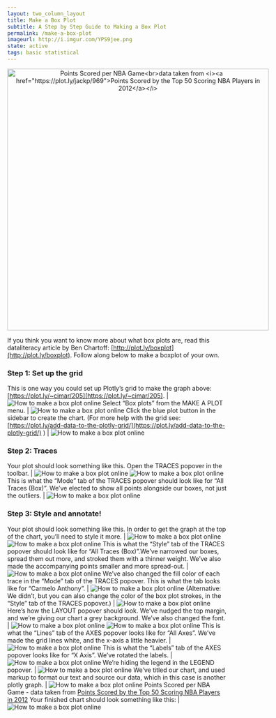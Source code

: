 ```yaml
---
layout: two_column_layout
title: Make a Box Plot
subtitle: A Step by Step Guide to Making a Box Plot
permalink: /make-a-box-plot
imageurl: http://i.imgur.com/YPS9jee.png
state: active
tags: basic statistical
---
```


<div style="max-width: 600px;">
    <div>
        <a href="https://plot.ly/~cimar/203/" target="_blank" title="Points Scored per NBA Game&lt;br&gt;data taken from &lt;i&gt;&lt;a href=&quot;https://plot.ly/jackp/969&quot;&gt;Points Scored by the Top 50 Scoring NBA Players in 2012&lt;/a&gt;&lt;/i&gt;" style="display: block; text-align: center;"><img src="https://plot.ly/~cimar/203.png" alt="Points Scored per NBA Game&lt;br&gt;data taken from &lt;i&gt;&lt;a href=&quot;https://plot.ly/jackp/969&quot;&gt;Points Scored by the Top 50 Scoring NBA Players in 2012&lt;/a&gt;&lt;/i&gt;" style="max-width: 600px; width: 600px;"  width="600" onerror="this.onerror=null;this.src='https://plot.ly/404.png';" /></a>
        <script data-plotly="cimar:203" src="https://plot.ly/embed.js" async></script>
    </div>
</div>

If you think you want to know more about what box plots are, read this dataliteracy article by Ben Chartoff: [http://plot.ly/boxplot](http://plot.ly/boxplot). Follow along below to make a boxplot of your own.

### Step 1: Set up the grid

This is one way you could set up Plotly’s grid to make the graph above: [https://plot.ly/~cimar/205](https://plot.ly/~cimar/205). | ![How to make a box plot online](https://plot.ly/static/learn/images/web_app_tutorials/how-to-make-a-box-plot-online/image03.png)
Select “Box plots” from the MAKE A PLOT menu. | ![How to make a box plot online](https://plot.ly/static/learn/images/web_app_tutorials/how-to-make-a-box-plot-online/image18.png)
Click the blue plot button in the sidebar to create the chart.  (For more help with the grid see: [https://plot.ly/add-data-to-the-plotly-grid/](https://plot.ly/add-data-to-the-plotly-grid/) ) | ![How to make a box plot online](https://plot.ly/static/learn/images/web_app_tutorials/how-to-make-a-box-plot-online/image09.png)

### Step 2: Traces

Your plot should look something like this.  Open the TRACES popover in the toolbar. | ![How to make a box plot online](https://plot.ly/static/learn/images/web_app_tutorials/how-to-make-a-box-plot-online/image12.png) ![How to make a box plot online](https://plot.ly/static/learn/images/web_app_tutorials/how-to-make-a-box-plot-online/image13.png)
This is what the “Mode” tab of the TRACES popover should look like for “All Traces (Box)”. We’ve elected to show all points alongside our boxes, not just the outliers. | ![How to make a box plot online](https://plot.ly/static/learn/images/web_app_tutorials/how-to-make-a-box-plot-online/image02.png)

### Step 3: Style and annotate!

Your plot should look something like this. In order to get the graph at the top of the chart, you’ll need to style it more. | ![How to make a box plot online](https://plot.ly/static/learn/images/web_app_tutorials/how-to-make-a-box-plot-online/image05.png) ![How to make a box plot online](https://plot.ly/static/learn/images/web_app_tutorials/how-to-make-a-box-plot-online/image13.png)
This is what the “Style” tab of the TRACES popover should look like for “All Traces (Box)”.We’ve narrowed our boxes, spread them out more, and stroked them with a thinner weight. We’ve also made the accompanying points smaller and more spread-out. | ![How to make a box plot online](https://plot.ly/static/learn/images/web_app_tutorials/how-to-make-a-box-plot-online/image10.png)
We’ve also changed the fill color of each trace in the “Mode” tab of the TRACES popover. This is what the tab looks like for “Carmelo Anthony”. | ![How to make a box plot online](https://plot.ly/static/learn/images/web_app_tutorials/how-to-make-a-box-plot-online/image16.png)
(Alternative: We didn’t, but you can also change the color of the box plot strokes, in the “Style” tab of the TRACES popover.) | ![How to make a box plot online](https://plot.ly/static/learn/images/web_app_tutorials/how-to-make-a-box-plot-online/image19.png)
Here’s how the LAYOUT popover should look. We’ve nudged the top margin, and we’re giving our chart a grey background. We’ve also changed the font. | ![How to make a box plot online](https://plot.ly/static/learn/images/web_app_tutorials/how-to-make-a-box-plot-online/image04.png) ![How to make a box plot online](https://plot.ly/static/learn/images/web_app_tutorials/how-to-make-a-box-plot-online/image06.png)
This is what the “Lines” tab of the AXES popover looks like for “All Axes”. We’ve made the grid lines white, and the x-axis a little heavier. | ![How to make a box plot online](https://plot.ly/static/learn/images/web_app_tutorials/how-to-make-a-box-plot-online/image14.png)
This is what the “Labels” tab of the AXES popover looks like for “X Axis”. We’ve rotated the labels. | ![How to make a box plot online](https://plot.ly/static/learn/images/web_app_tutorials/how-to-make-a-box-plot-online/image00.png)
We’re hiding the legend in the LEGEND popover. | ![How to make a box plot online](https://plot.ly/static/learn/images/web_app_tutorials/how-to-make-a-box-plot-online/image08.png)
We’ve titled our chart, and used markup to format our text and source our data, which in this case is another plotly graph. | ![How to make a box plot online](https://plot.ly/static/learn/images/web_app_tutorials/how-to-make-a-box-plot-online/image07.png) Points Scored per NBA Game - data taken from [Points Scored by the Top 50 Scoring NBA Players in 2012](https://plot.ly/jackp/969)
Your finished chart should look something like this: | ![How to make a box plot online](https://plot.ly/static/learn/images/web_app_tutorials/how-to-make-a-box-plot-online/image17.png)

